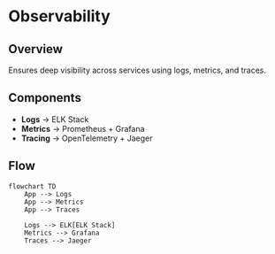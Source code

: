 # Observability

## Overview
Ensures deep visibility across services using logs, metrics, and traces.

## Components
- **Logs** → ELK Stack
- **Metrics** → Prometheus + Grafana
- **Tracing** → OpenTelemetry + Jaeger

## Flow
```mermaid
flowchart TD
    App --> Logs
    App --> Metrics
    App --> Traces

    Logs --> ELK[ELK Stack]
    Metrics --> Grafana
    Traces --> Jaeger
```
